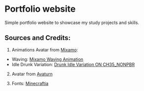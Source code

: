 
# Portfolio website

Simple portfolio website to showcase my study projects and skills.


## Sources and Credits:

1. Animations Avatar from [Mixamo](https://www.mixamo.com/#/):
- Waving: [Mixamo Waving Animation](https://www.mixamo.com/#/?page=1&query=waving)
- Idle Drunk Variation: [Drunk Idle Variation ON CH35_NONPBR](https://www.mixamo.com/#/?page=1&query=drunk+idle+variation&type=Motion%2CMotionPack)


2. Avatar from [Avaturn](https://avaturn.me/)

3. Fonts: [Minecraftia](https://www.dafont.com/minecraftia.font)




